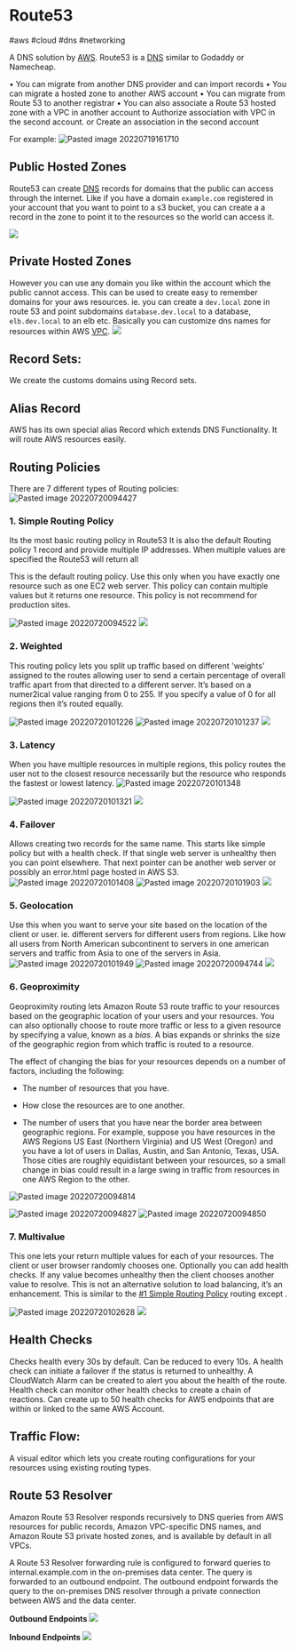 # Route53
#aws #cloud #dns #networking 

A DNS solution by [AWS](Cloud%20Computing/AWS/AWS.md).
Route53 is a [DNS](Networking/DNS.md) similar to Godaddy or Namecheap.

• You can migrate from another DNS provider and can import records
• You can migrate a hosted zone to another AWS account
• You can migrate from Route 53 to another registrar
• You can also associate a Route 53 hosted zone with a VPC in another account to Authorize association with VPC in the second account. or  Create an association in the second account

For example:
![Pasted image 20220719161710](Attachments/Pasted%20image%2020220719161710.png)


## Public Hosted Zones
Route53 can create [DNS](Networking/DNS.md) records for domains that the public can access through the internet. Like if you have a domain `example.com` registered in your account that you want to point to a s3 bucket, you can create a a record in the zone to point it to the resources so the world can access it.

![](Attachments/Pasted%20image%2020230312203334.png)

## Private Hosted Zones
However you can use any domain you like within the account which the public cannot access. This can be used to create easy to remember domains for your aws resources. ie. you can create a `dev.local` zone in route 53 and point subdomains `database.dev.local` to a database, `elb.dev.local` to an elb etc. Basically you can customize dns names for resources within AWS [VPC](Cloud%20Computing/AWS/Networking/VPC.md). 
![](Attachments/Pasted%20image%2020230312203619.png)



## Record Sets:

We create the customs domains using Record sets.

## Alias Record
AWS has its own special alias Record which extends DNS Functionality. It will route AWS resources easily.

## Routing Policies
There are 7 different types of Routing policies:
![Pasted image 20220720094427](Attachments/Pasted%20image%2020220720094427.png)


### 1. Simple Routing Policy
Its the most basic routing policy in Route53
It is also the default Routing policy
1 record and provide multiple IP addresses.
When multiple values are specified the Route53 will return all

This is the default routing policy. Use this only when you have exactly one resource such as one EC2 web server. This policy can contain multiple values but it returns one resource. This policy is not recommend for production sites.

![Pasted image 20220720094522](Attachments/Pasted%20image%2020220720094522.png)
![](Attachments/Pasted%20image%2020230312205630.png)

### 2. Weighted
This routing policy lets you split up traffic based on different 'weights' assigned to the routes allowing user to send a certain percentage of overall traffic apart from that directed to a different server.
It’s based on a numer2ical value ranging from 0 to 255. If you specify a value of 0 for all regions then it’s routed equally.

![Pasted image 20220720101226](Attachments/Pasted%20image%2020220720101226.png)
![Pasted image 20220720101237](Attachments/Pasted%20image%2020220720101237.png)
![](Attachments/Pasted%20image%2020230312205644.png)


### 3. Latency
When you have multiple resources in multiple regions, this policy routes the user not to the closest resource necessarily but the resource who responds the fastest or lowest latency.
![Pasted image 20220720101348](Attachments/Pasted%20image%2020220720101348.png)

![Pasted image 20220720101321](Attachments/Pasted%20image%2020220720101321.png)
![](Attachments/Pasted%20image%2020230312205658.png)


### 4. Failover
Allows creating two records for the same name. This starts like simple policy but with a health check. If that single web server is unhealthy then you can point elsewhere. That next pointer can be another web server or possibly an error.html page hosted in AWS S3.
![Pasted image 20220720101408](Attachments/Pasted%20image%2020220720101408.png)
![Pasted image 20220720101903](Attachments/Pasted%20image%2020220720101903.png)
![](Attachments/Pasted%20image%2020230312205852.png)


### 5. Geolocation
Use this when you want to serve your site based on the location of the client or user. ie. different servers for different users from regions. Like how all users from North American subcontinent to servers in one american servers and traffic from Asia to one of the servers in Asia.
![Pasted image 20220720101949](Attachments/Pasted%20image%2020220720101949.png)
![Pasted image 20220720094744](Attachments/Pasted%20image%2020220720094744.png)
![](Attachments/Pasted%20image%2020230312205905.png)


### 6. Geoproximity
Geoproximity routing lets Amazon Route 53 route traffic to your resources based on the geographic location of your users and your resources. You can also optionally choose to route more traffic or less to a given resource by specifying a value, known as a _bias_. A bias expands or shrinks the size of the geographic region from which traffic is routed to a resource.

The effect of changing the bias for your resources depends on a number of factors, including the following:

-   The number of resources that you have.
    
-   How close the resources are to one another.
    
-   The number of users that you have near the border area between geographic regions. For example, suppose you have resources in the AWS Regions US East (Northern Virginia) and US West (Oregon) and you have a lot of users in Dallas, Austin, and San Antonio, Texas, USA. Those cities are roughly equidistant between your resources, so a small change in bias could result in a large swing in traffic from resources in one AWS Region to the other.

![Pasted image 20220720094814](Attachments/Pasted%20image%2020220720094814.png)

![Pasted image 20220720094827](Attachments/Pasted%20image%2020220720094827.png)
![Pasted image 20220720094850](Attachments/Pasted%20image%2020220720094850.png)



### 7. Multivalue
This one lets your return multiple values for each of your resources. The client or user browser randomly chooses one. Optionally you can add health checks. If any value becomes unhealthy then the client chooses another value to resolve. This is not an alternative solution to load balancing, it’s an enhancement. This is similar to the [#1 Simple Routing Policy](#1%20Simple%20Routing%20Policy) routing except .

![Pasted image 20220720102628](Attachments/Pasted%20image%2020220720102628.png)
![](Attachments/Pasted%20image%2020230312210004.png)


## Health Checks

Checks health every 30s by default. Can be reduced to every 10s.
A health check can initiate a failover if the status is returned to unhealthy.
A CloudWatch Alarm can be created to alert you about the health of the route.
Health check can monitor other health checks to create a chain of reactions.
Can create up to 50 health checks for AWS endpoints that are within or linked to the same AWS Account.


## Traffic Flow:
A visual editor which lets you create routing configurations for your resources using existing routing types.


## Route 53 Resolver

Amazon Route 53 Resolver responds recursively to DNS queries from AWS resources for public records, Amazon VPC-specific DNS names, and Amazon Route 53 private hosted zones, and is available by default in all VPCs.

A Route 53 Resolver forwarding rule is configured to forward queries to internal.example.com in the on-premises data center. The query is forwarded to an outbound endpoint. The outbound endpoint forwards the query to the on-premises DNS resolver through a private connection between AWS and the data center.

**Outbound Endpoints**
![](Attachments/Pasted%20image%2020230312212050.png)

**Inbound Endpoints**
![](Attachments/Pasted%20image%2020230312212116.png)